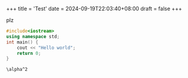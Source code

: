 +++
title = 'Test'
date = 2024-09-19T22:03:40+08:00
draft = false
+++


plz
```cpp
#include<iostream>
using namespace std;
int main() {
    cout << "Hello world";
    return 0;
}
```

```
\alpha^2
```
